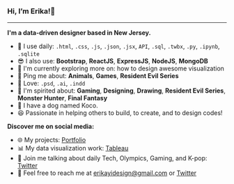 ### Hi, I’m Erika!👋

***

<!-- **I'm a front-end developer based in New Jersey.** -->
**I'm a data-driven designer based in New Jersey.**
	
- 🎯 I use daily: `.html`, `.css`, `.js`, `.json`, `.jsx`, `API`, `.sql`, `.twbx`, `.py`, `.ipynb`, `.sqlite`
- 😎 I also use: **Bootstrap**, **ReactJS**, **ExpressJS**, **NodeJS**, **MongoDB**
- 🌱 I'm currently exploring more on: how to design awesome visualization
- 💬 Ping me about: **Animals**, **Games**, **Resident Evil Series**
- 🎨 Love: `.psd`, `.ai`, `.indd`
- 💜 I'm spirited about: **Gaming**, **Designing**, **Drawing**, **Resident Evil Series**, **Monster Hunter**, **Final Fantasy**
- 🐶 I have a dog named Koco. 
- 😆 Passionate in helping others to build, to create, and to design codes! 
<!-- - 💬 Ping me about: **Graphic Design**, **Web Design**, **Art**, **Resident Evil Series** -->
<!-- - ✨ I'm currently looking for awesome team to work together! ✨ -->

**Discover me on social media:**

<!-- - 💼 Connect me on [Linkedin](https://linkedin.com/in/erikayidesign "Linkedin") -->
- 🌐 My projects: [Portfolio](https://erikayi.github.io "Portfolio")
- 📊 My data visualization work: [Tableau](https://public.tableau.com/profile/erika.yi "Tableau")
- 🦜 Join me talking about daily Tech, Olympics, Gaming, and K-pop: [Twitter](https://twitter.com/erikayi_dev "Twitter")
- 📧 Feel free to reach me at <erikayidesign@gmail.com> or [Twitter](https://twitter.com/erikayi_dev "Twitter")


<!---
erikayi/erikayi is a ✨ special ✨ repository because its `README.md` (this file) appears on your GitHub profile.
You can click the Preview link to take a look at your changes.
--->
